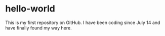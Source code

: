 # hello-world
This is my first repository on GitHub. I have been coding since July 14 and have finally found my way here.
